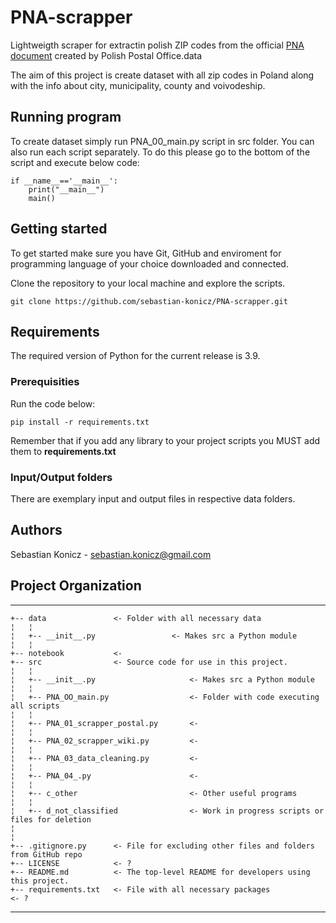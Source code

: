 # PNA-scrapper
Lightweigth scraper for extractin polish ZIP codes from the official [PNA document](https://www.poczta-polska.pl/hermes/uploads/2013/11/spispna.pdf) created by Polish Postal Office.data

The aim of this project is create dataset with all zip codes in Poland along with the info about city, municipality, county and voivodeship.

## Running program
To create dataset simply run PNA_00_main.py script in src folder. You can also run each script separately.
To do this please go to the bottom of the script and execute below code:

```
if __name__=='__main__':
    print("__main__")
    main()
```

## Getting started
To get started make sure you have Git, GitHub and enviroment for programming language of your choice downloaded and connected.

Clone the repository to your local machine and explore the scripts.

```
git clone https://github.com/sebastian-konicz/PNA-scrapper.git
```

## Requirements
The required version of Python for the current release is 3.9.

### Prerequisities
Run the code below:

```
pip install -r requirements.txt
```
Remember that if you add any library to your project scripts you MUST add them to **requirements.txt**

### Input/Output folders
There are exemplary input and output files in respective data folders.

## Authors
Sebastian Konicz - sebastian.konicz@gmail.com

## Project Organization <a id="project"></a>
------------

    +-- data               <- Folder with all necessary data
    ¦   ¦
    ¦   +-- __init__.py    				<- Makes src a Python module
    ¦   ¦
    +-- notebook           <-
    +-- src                <- Source code for use in this project.
	¦   ¦
    ¦   +-- __init__.py    				    <- Makes src a Python module
	¦   ¦
	¦   +-- PNA_OO_main.py         	        <- Folder with code executing all scripts
	¦   ¦
    ¦   +-- PNA_01_scrapper_postal.py       <-
	¦   ¦
    ¦   +-- PNA_02_scrapper_wiki.py       	<-
 	¦   ¦
    ¦   +-- PNA_03_data_cleaning.py         <-
    ¦   ¦
    ¦   +-- PNA_04_.py           	        <-
    ¦   ¦
    ¦   +-- c_other         			    <- Other useful programs
    ¦   ¦
    ¦   +-- d_not_classified         	    <- Work in progress scripts or files for deletion
    ¦
    ¦  
    +-- .gitignore.py      <- File for excluding other files and folders from GitHub repo
    +-- LICENSE            <- ?
 	+-- README.md          <- The top-level README for developers using this project.
    +-- requirements.txt   <- File with all necessary packages 					<- ?


--------